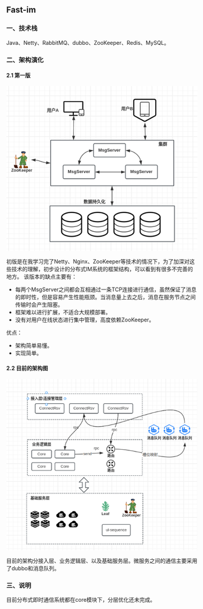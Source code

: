 ## Fast-im
### 一、技术栈
Java、Netty、RabbitMQ、dubbo、ZooKeeper、Redis、MySQL。
### 二、架构演化
#### 2.1 第一版
![第一版框架图](./doc/images/第一版框架图.png)

初版是在我学习完了Netty、Nginx、ZooKeeper等技术的情况下，为了加深对这些技术的理解，初步设计的分布式IM系统的框架结构，可以看到有很多不完善的地方。
该版本的缺点主要有：
- 每两个MsgServer之间都会互相通过一条TCP连接进行通信，虽然保证了消息的即时性，但是容易产生性能瓶颈。当消息量上去之后，消息在服务节点之间传输时会产生阻塞。
- 框架难以进行扩展，不适合大规模部署。
- 没有对用户在线状态进行集中管理，高度依赖ZooKeeper。

优点：
- 架构简单易懂。
- 实现简单。

#### 2.2 目前的架构图
![第二版框架图](./doc/images/第二版框架图.png)

目前的架构分接入层、业务逻辑层、以及基础服务层。微服务之间的通信主要采用了dubbo和消息队列。

### 三、说明
目前分布式即时通信系统都在core模块下，分层优化还未完成。